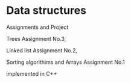 # Data structures


Assignments and Project 

Trees Assignment No.3, 

Linked list Assignment No.2,

Sorting algorithims and Arrays Assignment No.1


implemented in C++ 
